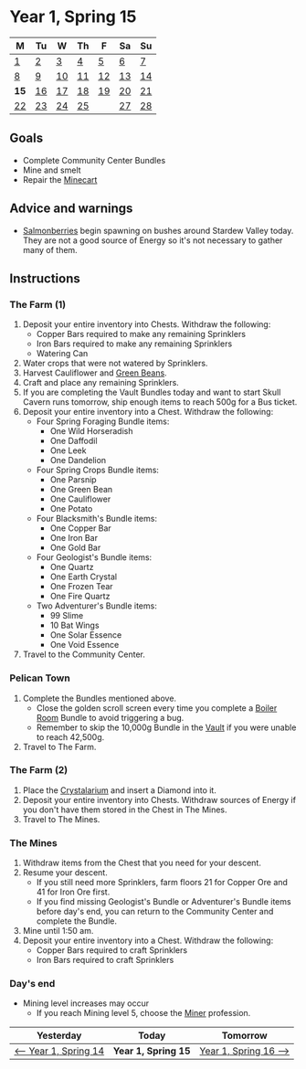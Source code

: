 # Year 1, Spring 15

| M                          | Tu                        | W                         | Th                        | F                         | Sa                        | Su                        |
| -------------------------- | ------------------------- | ------------------------- | ------------------------- |-------------------------- | ------------------------- | ------------------------- |
| [1](year-1-spring-1.md)    | [2](year-1-spring-2.md)   | [3](year-1-spring-3.md)   | [4](year-1-spring-4.md)   | [5](year-1-spring-5.md)   | [6](year-1-spring-6.md)   | [7](year-1-spring-7.md)   |
| [8](year-1-spring-8.md)    | [9](year-1-spring-9.md)   | [10](year-1-spring-10.md) | [11](year-1-spring-11.md) | [12](year-1-spring-12.md) | [13](year-1-spring-13.md) | [14](year-1-spring-14.md) |
| **15**                     | [16](year-1-spring-16.md) | [17](year-1-spring-17.md) | [18](year-1-spring-18.md) | [19](year-1-spring-19.md) | [20](year-1-spring-20.md) | [21](year-1-spring-21.md) |
| [22](year-1-spring-22.md)  | [23](year-1-spring-23.md) | [24](year-1-spring-24.md) | [25](year-1-spring-25.md) |                           | [27](year-1-spring-27.md) | [28](year-1-spring-28.md) |

## Goals

- Complete Community Center Bundles
- Mine and smelt
- Repair the [Minecart](https://stardewvalleywiki.com/Minecart)

## Advice and warnings

- [Salmonberries](https://stardewvalleywiki.com/Salmonberry) begin spawning on bushes around Stardew Valley today. They are not a good source of Energy so it's not necessary to gather many of them.

## Instructions

### The Farm (1)

1. Deposit your entire inventory into Chests. Withdraw the following:
   - Copper Bars required to make any remaining Sprinklers
   - Iron Bars required to make any remaining Sprinklers
   - Watering Can
2. Water crops that were not watered by Sprinklers.
3. Harvest Cauliflower and [Green Beans](https://stardewvalleywiki.com/Green_Bean).
4. Craft and place any remaining Sprinklers.
5. If you are completing the Vault Bundles today and want to start Skull Cavern runs tomorrow, ship enough items to reach 500g for a Bus ticket.
6. Deposit your entire inventory into a Chest. Withdraw the following:
   - Four Spring Foraging Bundle items:
     - One Wild Horseradish
     - One Daffodil
     - One Leek
     - One Dandelion
   - Four Spring Crops Bundle items:
     - One Parsnip
     - One Green Bean
     - One Cauliflower
     - One Potato
   - Four Blacksmith's Bundle items:
     - One Copper Bar
     - One Iron Bar
     - One Gold Bar
   - Four Geologist's Bundle items:
     - One Quartz
     - One Earth Crystal
     - One Frozen Tear
     - One Fire Quartz
   - Two Adventurer's Bundle items:
     - 99 Slime
     - 10 Bat Wings
     - One Solar Essence
     - One Void Essence
7. Travel to the Community Center.

### Pelican Town

1. Complete the Bundles mentioned above.
   - Close the golden scroll screen every time you complete a [Boiler Room](https://stardewvalleywiki.com/Bundles#Boiler_Room) Bundle to avoid triggering a bug.
   - Remember to skip the 10,000g Bundle in the [Vault](https://stardewvalleywiki.com/Bundles#Vault) if you were unable to reach 42,500g.
2. Travel to The Farm.

### The Farm (2)

1. Place the [Crystalarium](https://stardewvalleywiki.com/Crystalarium) and insert a Diamond into it.
2. Deposit your entire inventory into Chests. Withdraw sources of Energy if you don't have them stored in the Chest in The Mines.
3. Travel to The Mines.

### The Mines

1. Withdraw items from the Chest that you need for your descent.
2. Resume your descent.
   - If you still need more Sprinklers, farm floors 21 for Copper Ore and 41 for Iron Ore first.
   - If you find missing Geologist's Bundle or Adventurer's Bundle items before day's end, you can return to the Community Center and complete the Bundle.
3. Mine until 1:50 am.
4. Deposit your entire inventory into a Chest. Withdraw the following:
   - Copper Bars required to craft Sprinklers
   - Iron Bars required to craft Sprinklers

### Day's end

- Mining level increases may occur
  - If you reach Mining level 5, choose the [Miner](https://stardewvalleywiki.com/Mining/Skill) profession.

| Yesterday                                   | Today                 | Tomorrow                                    |
| ------------------------------------------- | --------------------- | ------------------------------------------- |
| [⟵ Year 1, Spring 14](year-1-spring-14.md) | **Year 1, Spring 15** | [Year 1, Spring 16 ⟶](year-1-spring-16.md) |
